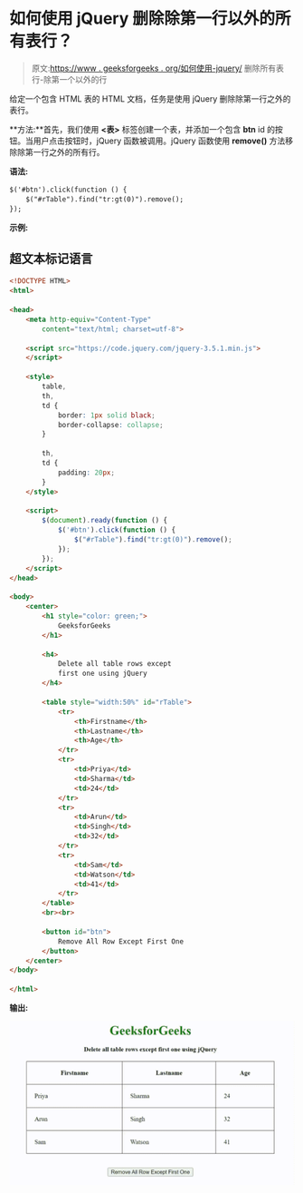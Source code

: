 # 如何使用 jQuery 删除除第一行以外的所有表行？

> 原文:[https://www . geeksforgeeks . org/如何使用-jquery/](https://www.geeksforgeeks.org/how-to-delete-all-table-rows-except-first-one-using-jquery/) 删除所有表行-除第一个以外的行

给定一个包含 HTML 表的 HTML 文档，任务是使用 jQuery 删除除第一行之外的表行。

**方法:**首先，我们使用 **<表>** 标签创建一个表，并添加一个包含 **btn** id 的按钮。当用户点击按钮时，jQuery 函数被调用。jQuery 函数使用 **remove()** 方法移除除第一行之外的所有行。

**语法:**

```html
$('#btn').click(function () {
    $("#rTable").find("tr:gt(0)").remove();
});
```

**示例:**

## 超文本标记语言

```html
<!DOCTYPE HTML>
<html>

<head>
    <meta http-equiv="Content-Type" 
        content="text/html; charset=utf-8">

    <script src="https://code.jquery.com/jquery-3.5.1.min.js">
    </script>

    <style>
        table,
        th,
        td {
            border: 1px solid black;
            border-collapse: collapse;
        }

        th,
        td {
            padding: 20px;
        }
    </style>

    <script>
        $(document).ready(function () {
            $('#btn').click(function () {
                $("#rTable").find("tr:gt(0)").remove();
            });
        });
    </script>
</head>

<body>
    <center>
        <h1 style="color: green;">
            GeeksforGeeks
        </h1>

        <h4>
            Delete all table rows except
            first one using jQuery
        </h4>

        <table style="width:50%" id="rTable">
            <tr>
                <th>Firstname</th>
                <th>Lastname</th>
                <th>Age</th>
            </tr>
            <tr>
                <td>Priya</td>
                <td>Sharma</td>
                <td>24</td>
            </tr>
            <tr>
                <td>Arun</td>
                <td>Singh</td>
                <td>32</td>
            </tr>
            <tr>
                <td>Sam</td>
                <td>Watson</td>
                <td>41</td>
            </tr>
        </table>
        <br><br>

        <button id="btn">
            Remove All Row Except First One
        </button>
    </center>
</body>

</html>
```

**输出:**

![](img/0d23fbb7fe528b7be69e4f78fe335918.png)
